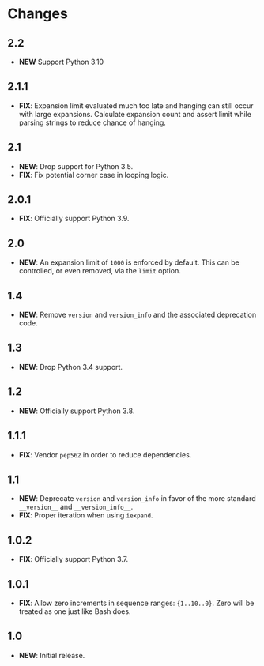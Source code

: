 # Changes

## 2.2

- **NEW** Support Python 3.10

## 2.1.1

- **FIX**: Expansion limit evaluated much too late and hanging can still occur with large expansions. Calculate
  expansion count and assert limit while parsing strings to reduce chance of hanging.

## 2.1

- **NEW**: Drop support for Python 3.5.
- **FIX**: Fix potential corner case in looping logic.

## 2.0.1

- **FIX**: Officially support Python 3.9.

## 2.0

- **NEW**: An expansion limit of `1000` is enforced by default. This can be controlled, or even removed, via the `limit`
  option.

## 1.4

- **NEW**: Remove `version` and `version_info` and the associated deprecation code.

## 1.3

- **NEW**: Drop Python 3.4 support.

## 1.2

- **NEW**: Officially support Python 3.8.

## 1.1.1

- **FIX**: Vendor `pep562` in order to reduce dependencies.

## 1.1

- **NEW**: Deprecate `version` and `version_info` in favor of the more standard `__version__` and `__version_info__`.
- **FIX**: Proper iteration when using `iexpand`.

## 1.0.2

- **FIX**: Officially support Python 3.7.

## 1.0.1

- **FIX**: Allow zero increments in sequence ranges: `{1..10..0}`. Zero will be treated as one just like Bash does.

## 1.0

- **NEW**: Initial release.
